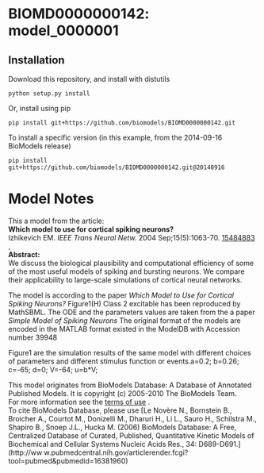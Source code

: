 # BIOMD0000000142: model_0000001

## Installation

Download this repository, and install with distutils

`python setup.py install`

Or, install using pip

`pip install git+https://github.com/biomodels/BIOMD0000000142.git`

To install a specific version (in this example, from the 2014-09-16 BioModels release)

`pip install git+https://github.com/biomodels/BIOMD0000000142.git@20140916`


# Model Notes


This a model from the article:  
**Which model to use for cortical spiking neurons?**   
Izhikevich EM. _IEEE Trans Neural Netw._ 2004 Sep;15(5):1063-70.
[15484883](http://www.ncbi.nlm.nih.gov/pubmed/15484883) ,  
**Abstract:**   
We discuss the biological plausibility and computational efficiency of some of
the most useful models of spiking and bursting neurons. We compare their
applicability to large-scale simulations of cortical neural networks.

The model is according to the paper _Which Model to Use for Cortical Spiking
Neurons?_ Figure1(H) Class 2 excitable has been reproduced by MathSBML. The
ODE and the parameters values are taken from the a paper _Simple Model of
Spiking Neurons_ The original format of the models are encoded in the MATLAB
format existed in the ModelDB with Accession number 39948

Figure1 are the simulation results of the same model with different choices of
parameters and different stimulus function or events.a=0.2; b=0.26; c=-65;
d=0; V=-64; u=b*V;

This model originates from BioModels Database: A Database of Annotated
Published Models. It is copyright (c) 2005-2010 The BioModels Team.  
For more information see the [terms of
use](http://www.ebi.ac.uk/biomodels/legal.html) .  
To cite BioModels Database, please use [Le Novère N., Bornstein B., Broicher
A., Courtot M., Donizelli M., Dharuri H., Li L., Sauro H., Schilstra M.,
Shapiro B., Snoep J.L., Hucka M. (2006) BioModels Database: A Free,
Centralized Database of Curated, Published, Quantitative Kinetic Models of
Biochemical and Cellular Systems Nucleic Acids Res., 34: D689-D691.](http://ww
w.pubmedcentral.nih.gov/articlerender.fcgi?tool=pubmed&pubmedid=16381960)


